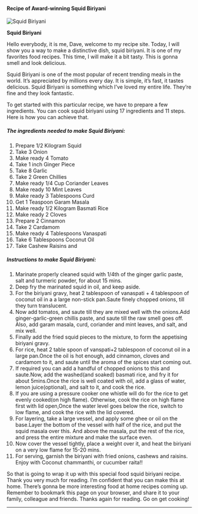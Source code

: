             

#### Recipe of Award-winning Squid Biriyani

![Squid Biriyani](https://img-global.cpcdn.com/recipes/f137733caa11e7b6/751x532cq70/squid-biriyani-recipe-main-photo.jpg)

**Squid Biriyani**

Hello everybody, it is me, Dave, welcome to my recipe site. Today, I will show you a way to make a distinctive dish, squid biriyani. It is one of my favorites food recipes. This time, I will make it a bit tasty. This is gonna smell and look delicious.

Squid Biriyani is one of the most popular of recent trending meals in the world. It’s appreciated by millions every day. It is simple, it’s fast, it tastes delicious. Squid Biriyani is something which I’ve loved my entire life. They’re fine and they look fantastic.

To get started with this particular recipe, we have to prepare a few ingredients. You can cook squid biriyani using 17 ingredients and 11 steps. Here is how you can achieve that.

##### The ingredients needed to make Squid Biriyani:

1.  Prepare 1/2 Kilogram Squid
2.  Take 3 Onion
3.  Make ready 4 Tomato
4.  Take 1 inch Ginger Piece
5.  Take 8 Garlic
6.  Take 2 Green Chillies
7.  Make ready 1/4 Cup Coriander Leaves
8.  Make ready 10 Mint Leaves
9.  Make ready 3 Tablespoons Curd
10.  Get 1 Teaspoon Garam Masala
11.  Make ready 1/2 Kilogram Basmati Rice
12.  Make ready 2 Cloves
13.  Prepare 2 Cinnamon
14.  Take 2 Cardamom
15.  Make ready 4 Tablespoons Vanaspati
16.  Take 6 Tablespoons Coconut Oil
17.  Take Cashew Raisins and

##### Instructions to make Squid Biriyani:

1.  Marinate properly cleaned squid with 1/4th of the ginger garlic paste, salt and turmeric powder, for about 15 mins.
2.  Deep fry the marinated squid in oil, and keep aside.
3.  For the biriyani gravy, heat 2 tablespoon of vanaspati + 4 tablespoon of coconut oil in a a large non-stick pan.Saute finely chopped onions, till they turn translucent.
4.  Now add tomatos, and saute till they are mixed well with the onions.Add ginger-garlic-green chillis paste, and saute till the raw smell goes off. Also, add garam masala, curd, coriander and mint leaves, and salt, and mix well.
5.  Finally add the fried squid pieces to the mixture, to form the appetising biriyani gravy.
6.  For rice, heat 2 table spoon of vanspati+2 tablespoon of coconut oil in a large pan.Once the oil is hot enough, add cinnamon, cloves and cardamom to it, and saute until the aroma of the spices start coming out.
7.  If required you can add a handful of chopped onions to this and saute.Now, add the washed(and soaked) basmati rice, and fry it for about 5mins.Once the rice is well coated with oil, add a glass of water, lemon juice(optional), and salt to it, and cook the rice.
8.  If you are using a pressure cooker one whistle will do for the rice to get evenly cooked(on high flame). Otherwise, cook the rice on high flame first with lid open,Once the water level goes below the rice, switch to low flame, and cook the rice with the lid covered.
9.  For layering, take a large vessel, and apply some ghee or oil on the base.Layer the bottom of the vessel with half of the rice, and put the squid masala over this. And above the masala, put the rest of the rice, and press the entire mixture and make the surface even.
10.  Now cover the vessel tightly, place a weight over it, and heat the biriyani on a very low flame for 15-20 mins.
11.  For serving, garnish the biriyani with fried onions, cashews and raisins. Enjoy with Coconut chammanthi, or cucumber raita!!

So that is going to wrap it up with this special food squid biriyani recipe. Thank you very much for reading. I’m confident that you can make this at home. There’s gonna be more interesting food at home recipes coming up. Remember to bookmark this page on your browser, and share it to your family, colleague and friends. Thanks again for reading. Go on get cooking!

* * *
